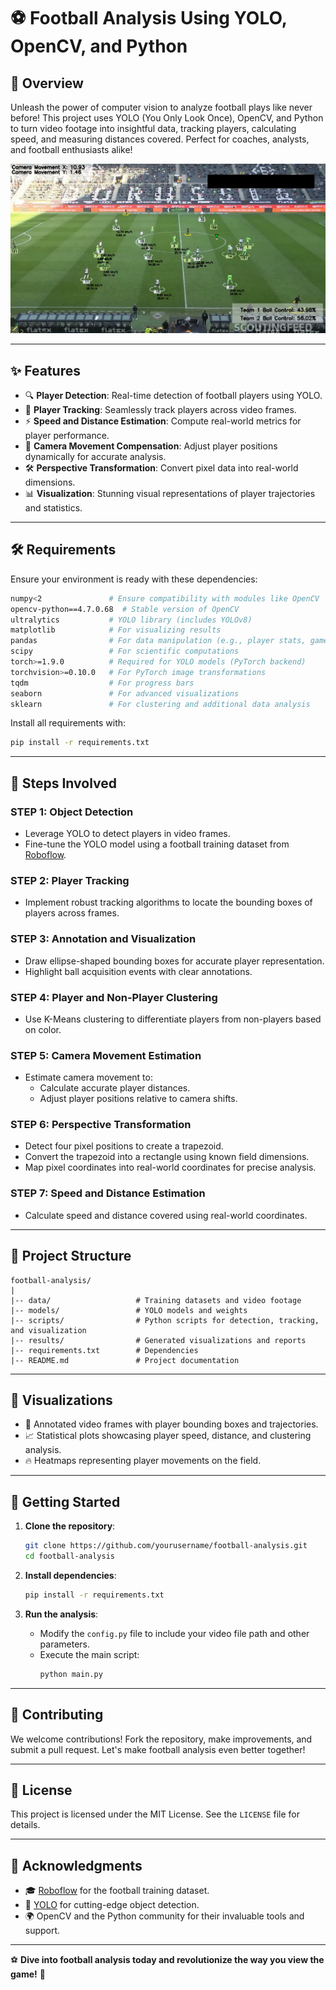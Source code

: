 # ⚽ Football Analysis Using YOLO, OpenCV, and Python

## 🌟 Overview
Unleash the power of computer vision to analyze football plays like never before! This project uses YOLO (You Only Look Once), OpenCV, and Python to turn video footage into insightful data, tracking players, calculating speed, and measuring distances covered. Perfect for coaches, analysts, and football enthusiasts alike!


![Football Analysis Visualization](https://github.com/BBoruah10/FOOTBALL_ANALYSIS/blob/main/Screenshot%202024-12-21%20010914.png)

---

## ✨ Features
- 🔍 **Player Detection**: Real-time detection of football players using YOLO.
- 🎯 **Player Tracking**: Seamlessly track players across video frames.
- ⚡ **Speed and Distance Estimation**: Compute real-world metrics for player performance.
- 🎥 **Camera Movement Compensation**: Adjust player positions dynamically for accurate analysis.
- 🛠️ **Perspective Transformation**: Convert pixel data into real-world dimensions.
- 📊 **Visualization**: Stunning visual representations of player trajectories and statistics.

---

## 🛠️ Requirements
Ensure your environment is ready with these dependencies:

```bash
numpy<2               # Ensure compatibility with modules like OpenCV
opencv-python==4.7.0.68  # Stable version of OpenCV
ultralytics           # YOLO library (includes YOLOv8)
matplotlib            # For visualizing results
pandas                # For data manipulation (e.g., player stats, game events)
scipy                 # For scientific computations
torch>=1.9.0          # Required for YOLO models (PyTorch backend)
torchvision>=0.10.0   # For PyTorch image transformations
tqdm                  # For progress bars
seaborn               # For advanced visualizations
sklearn               # For clustering and additional data analysis
```

Install all requirements with:
```bash
pip install -r requirements.txt
```

---

## 🚀 Steps Involved

### **STEP 1: Object Detection**
- Leverage YOLO to detect players in video frames.
- Fine-tune the YOLO model using a football training dataset from [Roboflow](https://roboflow.com).

### **STEP 2: Player Tracking**
- Implement robust tracking algorithms to locate the bounding boxes of players across frames.

### **STEP 3: Annotation and Visualization**
- Draw ellipse-shaped bounding boxes for accurate player representation.
- Highlight ball acquisition events with clear annotations.

### **STEP 4: Player and Non-Player Clustering**
- Use K-Means clustering to differentiate players from non-players based on color.

### **STEP 5: Camera Movement Estimation**
- Estimate camera movement to:
  - Calculate accurate player distances.
  - Adjust player positions relative to camera shifts.

### **STEP 6: Perspective Transformation**
- Detect four pixel positions to create a trapezoid.
- Convert the trapezoid into a rectangle using known field dimensions.
- Map pixel coordinates into real-world coordinates for precise analysis.

### **STEP 7: Speed and Distance Estimation**
- Calculate speed and distance covered using real-world coordinates.

---

## 📂 Project Structure
```
football-analysis/
|
|-- data/                   # Training datasets and video footage
|-- models/                 # YOLO models and weights
|-- scripts/                # Python scripts for detection, tracking, and visualization
|-- results/                # Generated visualizations and reports
|-- requirements.txt        # Dependencies
|-- README.md               # Project documentation
```

---

## 🎥 Visualizations
- 🏃 Annotated video frames with player bounding boxes and trajectories.
- 📈 Statistical plots showcasing player speed, distance, and clustering analysis.
- 🔥 Heatmaps representing player movements on the field.

---

## 🏁 Getting Started
1. **Clone the repository**:
   ```bash
   git clone https://github.com/yourusername/football-analysis.git
   cd football-analysis
   ```

2. **Install dependencies**:
   ```bash
   pip install -r requirements.txt
   ```

3. **Run the analysis**:
   - Modify the `config.py` file to include your video file path and other parameters.
   - Execute the main script:
     ```bash
     python main.py
     ```

---

## 🤝 Contributing
We welcome contributions! Fork the repository, make improvements, and submit a pull request. Let's make football analysis even better together!

---

## 📜 License
This project is licensed under the MIT License. See the `LICENSE` file for details.

---

## 🙌 Acknowledgments
- 🎓 [Roboflow](https://roboflow.com) for the football training dataset.
- 🤖 [YOLO](https://ultralytics.com/yolov8) for cutting-edge object detection.
- 🌍 OpenCV and the Python community for their invaluable tools and support.

---

⚽ **Dive into football analysis today and revolutionize the way you view the game!** 🚀

